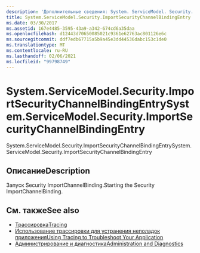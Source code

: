 ```yaml
---
description: 'Дополнительные сведения: System. ServiceModel. Security. Импортсекуритичаннелбиндинжентри'
title: System.ServiceModel.Security.ImportSecurityChannelBindingEntry
ms.date: 03/30/2017
ms.assetid: 167e4485-3595-43a9-a342-674cd6a35daa
ms.openlocfilehash: d12443d70650085021c9361e62763ac801126e6c
ms.sourcegitcommit: ddf7edb67715a5b9a45e3dd44536dabc153c1de0
ms.translationtype: MT
ms.contentlocale: ru-RU
ms.lasthandoff: 02/06/2021
ms.locfileid: "99798749"
---
```

# <a name="systemservicemodelsecurityimportsecuritychannelbindingentry"></a><span data-ttu-id="6e3f7-103">System.ServiceModel.Security.ImportSecurityChannelBindingEntry</span><span class="sxs-lookup"><span data-stu-id="6e3f7-103">System.ServiceModel.Security.ImportSecurityChannelBindingEntry</span></span>

<span data-ttu-id="6e3f7-104">System.ServiceModel.Security.ImportSecurityChannelBindingEntry</span><span class="sxs-lookup"><span data-stu-id="6e3f7-104">System.ServiceModel.Security.ImportSecurityChannelBindingEntry</span></span>  
  
## <a name="description"></a><span data-ttu-id="6e3f7-105">Описание</span><span class="sxs-lookup"><span data-stu-id="6e3f7-105">Description</span></span>  

 <span data-ttu-id="6e3f7-106">Запуск Security ImportChannelBinding.</span><span class="sxs-lookup"><span data-stu-id="6e3f7-106">Starting the Security ImportChannelBinding.</span></span>  
  
## <a name="see-also"></a><span data-ttu-id="6e3f7-107">См. также</span><span class="sxs-lookup"><span data-stu-id="6e3f7-107">See also</span></span>

- [<span data-ttu-id="6e3f7-108">Трассировка</span><span class="sxs-lookup"><span data-stu-id="6e3f7-108">Tracing</span></span>](index.md)
- [<span data-ttu-id="6e3f7-109">Использование трассировки для устранения неполадок приложения</span><span class="sxs-lookup"><span data-stu-id="6e3f7-109">Using Tracing to Troubleshoot Your Application</span></span>](using-tracing-to-troubleshoot-your-application.md)
- [<span data-ttu-id="6e3f7-110">Администрирование и диагностика</span><span class="sxs-lookup"><span data-stu-id="6e3f7-110">Administration and Diagnostics</span></span>](../index.md)

